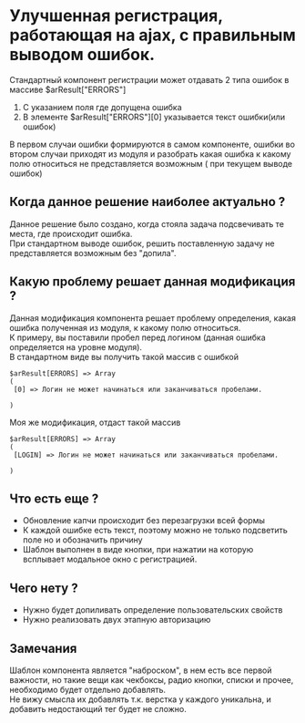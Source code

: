 # Улучшенная регистрация, работающая на ajax, с правильным выводом ошибок.   

Стандартный компонент регистрации может отдавать 2 типа ошибок в массиве $arResult["ERRORS"]
1. С указанием поля где допущена ошибка
2. В элементе $arResult["ERRORS"][0] указывается текст ошибки(или ошибок)

В первом случаи ошибки формируются в самом компоненте, ошибки во втором случаи приходят из модуля и разобрать какая ошибка к какому полю относиться не представляется возможным ( при текущем выводе ошибок)

## Когда данное решение наиболее актуально ?
Данное решение было создано, когда стояла задача подсвечивать те места, где происходит ошибка.   
При стандартном выводе ошибок, решить поставленную задачу не представляется возможным без "допила".

## Какую проблему решает данная модификация ?
Данная модификация компонента решает проблему определения, какая ошибка полученная из модуля, к какому полю относиться.   
К примеру, вы поставили пробел перед логином (данная ошибка определяется на уровне модуля).   
В стандартном виде вы получить такой массив с ошибкой
```
$arResult[ERRORS] => Array
(
 [0] => Логин не может начинаться или заканчиваться пробелами.

)
```
Моя же модификация, отдаст такой массив
```
$arResult[ERRORS] => Array
(
 [LOGIN] => Логин не может начинаться или заканчиваться пробелами.

)
```
## Что есть еще ?
  - Обновление капчи происходит без перезагрузки всей формы
  - К каждой ошибке есть текст, поэтому можно не только подсветить поле но и обозначить причину
  - Шаблон выполнен в виде кнопки, при нажатии на которую всплывает модальное окно с регистрацией.

## Чего нету ?
  - Нужно будет допиливать определение пользовательских свойств
  - Нужно реализовать двух этапную авторизацию
  
## Замечания
Шаблон компонента является "наброском", в нем есть все первой важности, но такие вещи как чекбоксы, радио кнопки, списки и прочее, необходимо будет отдельно добавлять.   
Не вижу смысла их добавлять т.к. верстка у каждого уникальна, и добавить недостающий тег будет не сложно.